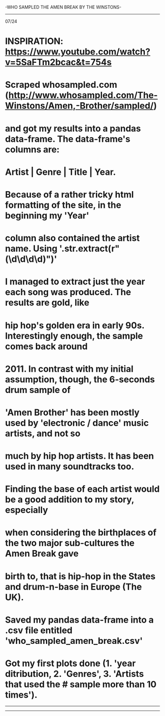 -WHO SAMPLED THE AMEN BREAK BY THE WINSTONS-

----------------------

07/24

# INSPIRATION: https://www.youtube.com/watch?v=5SaFTm2bcac&t=754s

# Scraped whosampled.com (http://www.whosampled.com/The-Winstons/Amen,-Brother/sampled/)
# and got my results into a pandas data-frame. The data-frame's columns are:
# Artist | Genre | Title | Year.

# Because of a rather tricky html formatting of the site, in the beginning my 'Year'
# column also contained the artist name. Using '.str.extract(r"(\d\d\d\d)")'
# I managed to extract just the year each song was produced. The results are gold, like
# hip hop's golden era in early 90s. Interestingly enough, the sample comes back around
# 2011. In contrast with my initial assumption, though, the 6-seconds drum sample of
# 'Amen Brother' has been mostly used by 'electronic / dance' music artists, and not so
# much by hip hop artists. It has been used in many soundtracks too.

# Finding the base of each artist would be a good addition to my story, especially
# when considering the birthplaces of the two major sub-cultures the Amen Break gave
# birth to, that is hip-hop in the States and drum-n-base in Europe (The UK).

# Saved my pandas data-frame into a .csv file entitled 'who_sampled_amen_break.csv'

# Got my first plots done (1. 'year ditribution, 2. 'Genres', 3. 'Artists that used the # sample more than 10 times').

------------------



--------------

